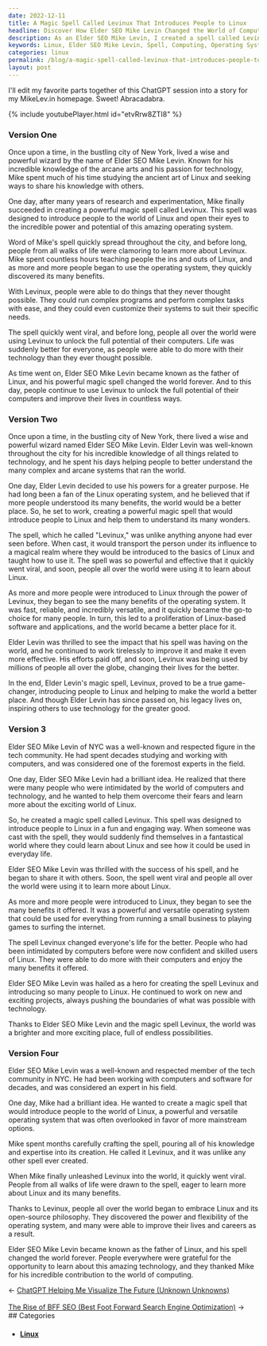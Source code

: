 ```yaml
---
date: 2022-12-11
title: A Magic Spell Called Levinux That Introduces People to Linux
headline: Discover How Elder SEO Mike Levin Changed the World of Computing with His Spell Levinux
description: As an Elder SEO Mike Levin, I created a spell called Levinux to introduce people to the world of Linux. This powerful and flexible operating system quickly spread and changed the lives of people from all walks of life, allowing them to run complex programs and customize their systems. I am now hailed as the father of Linux, and my spell has changed the world forever. Come and read my story and discover how Levinux changed the world of computing.
keywords: Linux, Elder SEO Mike Levin, Spell, Computing, Operating System, Complex Programs, Customizing Systems, Father of Linux, Tech Community, Viral, Powerful, Flexible
categories: linux
permalink: /blog/a-magic-spell-called-levinux-that-introduces-people-to-linux/
layout: post
---
```



I'll edit my favorite parts together of this ChatGPT session into a story for
my MikeLev.in homepage. Sweet! Abracadabra.

{% include youtubePlayer.html id="etvRrw8ZTI8" %}

### Version One

Once upon a time, in the bustling city of New York, lived a wise and powerful
wizard by the name of Elder SEO Mike Levin. Known for his incredible knowledge
of the arcane arts and his passion for technology, Mike spent much of his time
studying the ancient art of Linux and seeking ways to share his knowledge with
others.

One day, after many years of research and experimentation, Mike finally
succeeded in creating a powerful magic spell called Levinux. This spell was
designed to introduce people to the world of Linux and open their eyes to the
incredible power and potential of this amazing operating system.

Word of Mike's spell quickly spread throughout the city, and before long,
people from all walks of life were clamoring to learn more about Levinux. Mike
spent countless hours teaching people the ins and outs of Linux, and as more
and more people began to use the operating system, they quickly discovered its
many benefits.

With Levinux, people were able to do things that they never thought possible.
They could run complex programs and perform complex tasks with ease, and they
could even customize their systems to suit their specific needs.

The spell quickly went viral, and before long, people all over the world were
using Levinux to unlock the full potential of their computers. Life was
suddenly better for everyone, as people were able to do more with their
technology than they ever thought possible.

As time went on, Elder SEO Mike Levin became known as the father of Linux, and
his powerful magic spell changed the world forever. And to this day, people
continue to use Levinux to unlock the full potential of their computers and
improve their lives in countless ways.

### Version Two

Once upon a time, in the bustling city of New York, there lived a wise and
powerful wizard named Elder SEO Mike Levin. Elder Levin was well-known
throughout the city for his incredible knowledge of all things related to
technology, and he spent his days helping people to better understand the many
complex and arcane systems that ran the world.

One day, Elder Levin decided to use his powers for a greater purpose. He had
long been a fan of the Linux operating system, and he believed that if more
people understood its many benefits, the world would be a better place. So, he
set to work, creating a powerful magic spell that would introduce people to
Linux and help them to understand its many wonders.

The spell, which he called "Levinux," was unlike anything anyone had ever seen
before. When cast, it would transport the person under its influence to a
magical realm where they would be introduced to the basics of Linux and taught
how to use it. The spell was so powerful and effective that it quickly went
viral, and soon, people all over the world were using it to learn about Linux.

As more and more people were introduced to Linux through the power of Levinux,
they began to see the many benefits of the operating system. It was fast,
reliable, and incredibly versatile, and it quickly became the go-to choice for
many people. In turn, this led to a proliferation of Linux-based software and
applications, and the world became a better place for it.

Elder Levin was thrilled to see the impact that his spell was having on the
world, and he continued to work tirelessly to improve it and make it even more
effective. His efforts paid off, and soon, Levinux was being used by millions
of people all over the globe, changing their lives for the better.

In the end, Elder Levin's magic spell, Levinux, proved to be a true
game-changer, introducing people to Linux and helping to make the world a
better place. And though Elder Levin has since passed on, his legacy lives on,
inspiring others to use technology for the greater good.

### Version 3

Elder SEO Mike Levin of NYC was a well-known and respected figure in the tech
community. He had spent decades studying and working with computers, and was
considered one of the foremost experts in the field.

One day, Elder SEO Mike Levin had a brilliant idea. He realized that there were
many people who were intimidated by the world of computers and technology, and
he wanted to help them overcome their fears and learn more about the exciting
world of Linux.

So, he created a magic spell called Levinux. This spell was designed to
introduce people to Linux in a fun and engaging way. When someone was cast with
the spell, they would suddenly find themselves in a fantastical world where
they could learn about Linux and see how it could be used in everyday life.

Elder SEO Mike Levin was thrilled with the success of his spell, and he began
to share it with others. Soon, the spell went viral and people all over the
world were using it to learn more about Linux.

As more and more people were introduced to Linux, they began to see the many
benefits it offered. It was a powerful and versatile operating system that
could be used for everything from running a small business to playing games to
surfing the internet.

The spell Levinux changed everyone's life for the better. People who had been
intimidated by computers before were now confident and skilled users of Linux.
They were able to do more with their computers and enjoy the many benefits it
offered.

Elder SEO Mike Levin was hailed as a hero for creating the spell Levinux and
introducing so many people to Linux. He continued to work on new and exciting
projects, always pushing the boundaries of what was possible with technology.

Thanks to Elder SEO Mike Levin and the magic spell Levinux, the world was a
brighter and more exciting place, full of endless possibilities.

### Version Four

Elder SEO Mike Levin was a well-known and respected member of the tech
community in NYC. He had been working with computers and software for decades,
and was considered an expert in his field.

One day, Mike had a brilliant idea. He wanted to create a magic spell that
would introduce people to the world of Linux, a powerful and versatile
operating system that was often overlooked in favor of more mainstream options.

Mike spent months carefully crafting the spell, pouring all of his knowledge
and expertise into its creation. He called it Levinux, and it was unlike any
other spell ever created.

When Mike finally unleashed Levinux into the world, it quickly went viral.
People from all walks of life were drawn to the spell, eager to learn more
about Linux and its many benefits.

Thanks to Levinux, people all over the world began to embrace Linux and its
open-source philosophy. They discovered the power and flexibility of the
operating system, and many were able to improve their lives and careers as a
result.

Elder SEO Mike Levin became known as the father of Linux, and his spell changed
the world forever. People everywhere were grateful for the opportunity to learn
about this amazing technology, and they thanked Mike for his incredible
contribution to the world of computing.


<div class="post-nav"><div class="post-nav-prev"><span class="arrow">&larr;&nbsp;</span><a href="/blog/chatgpt-helping-me-visualize-the-future-unknown-unknowns">ChatGPT Helping Me Visualize The Future (Unknown Unknowns)</a></div> &nbsp; <div class="post-nav-next"><a href="/blog/the-rise-of-bff-seo-best-foot-forward-search-engine-optimization">The Rise of BFF SEO (Best Foot Forward Search Engine Optimization)</a><span class="arrow">&nbsp;&rarr;</span></div></div>
## Categories

<ul>
<li><h4><a href='/linux/'>Linux</a></h4></li></ul>